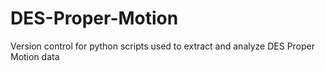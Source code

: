 # DES-Proper-Motion
Version control for python scripts used to extract and analyze DES Proper Motion data
